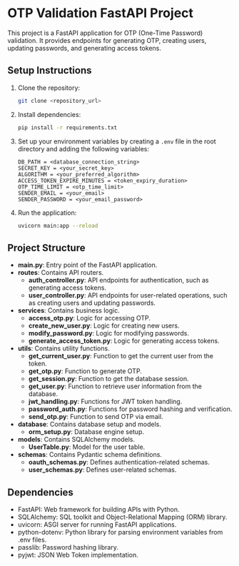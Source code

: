 # OTP Validation FastAPI Project

This project is a FastAPI application for OTP (One-Time Password) validation. It provides endpoints for generating OTP, creating users, updating passwords, and generating access tokens.

## Setup Instructions

1. Clone the repository:

    ```bash
    git clone <repository_url>
    ```

2. Install dependencies:

    ```bash
    pip install -r requirements.txt
    ```

3. Set up your environment variables by creating a `.env` file in the root directory and adding the following variables:

    ```plaintext
    DB_PATH = <database_connection_string>
    SECRET_KEY = <your_secret_key>
    ALGORITHM = <your_preferred_algorithm>
    ACCESS_TOKEN_EXPIRE_MINUTES = <token_expiry_duration>
    OTP_TIME_LIMIT = <otp_time_limit>
    SENDER_EMAIL = <your_email>
    SENDER_PASSWORD = <your_email_password>
    ```

4. Run the application:

    ```bash
    uvicorn main:app --reload
    ```

## Project Structure

- **main.py**: Entry point of the FastAPI application.
- **routes**: Contains API routers.
  - **auth_controller.py**: API endpoints for authentication, such as generating access tokens.
  - **user_controller.py**: API endpoints for user-related operations, such as creating users and updating passwords.
- **services**: Contains business logic.
  - **access_otp.py**: Logic for accessing OTP.
  - **create_new_user.py**: Logic for creating new users.
  - **modify_password.py**: Logic for modifying passwords.
  - **generate_access_token.py**: Logic for generating access tokens.
- **utils**: Contains utility functions.
  - **get_current_user.py**: Function to get the current user from the token.
  - **get_otp.py**: Function to generate OTP.
  - **get_session.py**: Function to get the database session.
  - **get_user.py**: Function to retrieve user information from the database.
  - **jwt_handling.py**: Functions for JWT token handling.
  - **password_auth.py**: Functions for password hashing and verification.
  - **send_otp.py**: Function to send OTP via email.
- **database**: Contains database setup and models.
  - **orm_setup.py**: Database engine setup.
- **models**: Contains SQLAlchemy models.
  - **UserTable.py**: Model for the user table.
- **schemas**: Contains Pydantic schema definitions.
  - **oauth_schemas.py**: Defines authentication-related schemas.
  - **user_schemas.py**: Defines user-related schemas.

## Dependencies

- FastAPI: Web framework for building APIs with Python.
- SQLAlchemy: SQL toolkit and Object-Relational Mapping (ORM) library.
- uvicorn: ASGI server for running FastAPI applications.
- python-dotenv: Python library for parsing environment variables from .env files.
- passlib: Password hashing library.
- pyjwt: JSON Web Token implementation.
